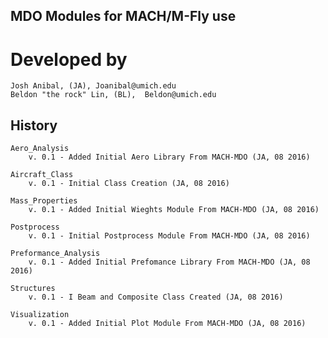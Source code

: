## MDO Modules for MACH/M-Fly use 

# Developed by 
	Josh Anibal, (JA), Joanibal@umich.edu
	Beldon "the rock" Lin, (BL),  Beldon@umich.edu

History
-------
	Aero_Analysis
		v. 0.1 - Added Initial Aero Library From MACH-MDO (JA, 08 2016)

	Aircraft_Class
		v. 0.1 - Initial Class Creation (JA, 08 2016)

	Mass_Properties
		v. 0.1 - Added Initial Wieghts Module From MACH-MDO (JA, 08 2016)

	Postprocess
		v. 0.1 - Initial Postprocess Module From MACH-MDO (JA, 08 2016)

	Preformance_Analysis
		v. 0.1 - Added Initial Prefomance Library From MACH-MDO (JA, 08 2016)

	Structures
		v. 0.1 - I Beam and Composite Class Created (JA, 08 2016)

	Visualization
		v. 0.1 - Added Initial Plot Module From MACH-MDO (JA, 08 2016)

